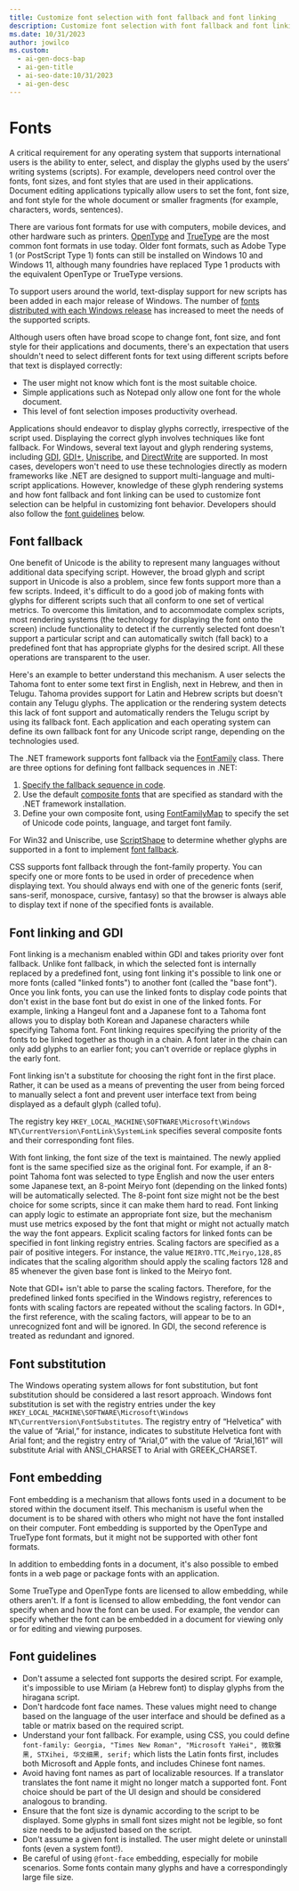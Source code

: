 ```yaml
---
title: Customize font selection with font fallback and font linking
description: Customize font selection with font fallback and font linking for multi-language and multi-script applications in Windows and .NET framework.
ms.date: 10/31/2023
author: jowilco
ms.custom:
  - ai-gen-docs-bap
  - ai-gen-title
  - ai-seo-date:10/31/2023
  - ai-gen-desc
---
```


# Fonts

A critical requirement for any operating system that supports international users is the ability to enter, select, and display the glyphs used by the users’ writing systems (scripts). For example, developers need control over the fonts, font sizes, and font styles that are used in their applications. Document editing applications typically allow users to set the font, font size, and font style for the whole document or smaller fragments (for example, characters, words, sentences).

There are various font formats for use with computers, mobile devices, and other hardware such as printers. [OpenType](/typography/opentype/) and [TrueType](/typography/truetype/) are the most common font formats in use today. Older font formats, such as Adobe Type 1 (or PostScript Type 1) fonts can still be installed on Windows 10 and Windows 11, although many foundries have replaced Type 1 products with the equivalent OpenType or TrueType versions.

To support users around the world, text-display support for new scripts has been added in each major release of Windows. The number of [fonts distributed with each Windows release](font-support.md) has increased to meet the needs of the supported scripts.

Although users often have broad scope to change font, font size, and font style for their applications and documents, there's an expectation that users shouldn't need to select different fonts for text using different scripts before that text is displayed correctly:

- The user might not know which font is the most suitable choice.
- Simple applications such as Notepad only allow one font for the whole document.
- This level of font selection imposes productivity overhead.

Applications should endeavor to display glyphs correctly, irrespective of the script used. Displaying the correct glyph involves techniques like font fallback. For Windows, several text layout and glyph rendering systems, including [GDI](/windows/win32/gdi), [GDI+](/windows/win32/gdiplus), [Uniscribe](/windows/win32/intl/uniscribe), and [DirectWrite](/windows/win32/directwrite) are supported. In most cases, developers won't need to use these technologies directly as modern frameworks like .NET are designed to support multi-language and multi-script applications. However, knowledge of these glyph rendering systems and how font fallback and font linking can be used to customize font selection can be helpful in customizing font behavior. Developers should also follow the [font guidelines](#font-guidelines) below.

## Font fallback

One benefit of Unicode is the ability to represent many languages without additional data specifying script. However, the broad glyph and script support in Unicode is also a problem, since few fonts support more than a few scripts. Indeed, it's difficult to do a good job of making fonts with glyphs for different scripts such that all conform to one set of vertical metrics. To overcome this limitation, and to accommodate complex scripts, most rendering systems (the technology for displaying the font onto the screen) include functionality to detect if the currently selected font doesn't support a particular script and can automatically switch (fall back) to a predefined font that has appropriate glyphs for the desired script. All these operations are transparent to the user.

Here's an example to better understand this mechanism. A user selects the Tahoma font to enter some text first in English, next in Hebrew, and then in Telugu. Tahoma provides support for Latin and Hebrew scripts but doesn't contain any Telugu glyphs. The application or the rendering system detects this lack of font support and automatically renders the Telugu script by using its fallback font. Each application and each operating system can define its own fallback font for any Unicode script range, depending on the technologies used.

The .NET framework supports font fallback via the [FontFamily](/dotnet/api/system.windows.media.fontfamily#font-fallback) class. There are three options for defining font fallback sequences in .NET:

1. [Specify the fallback sequence in code](/dotnet/api/system.windows.media.fontfamily#defining-a-font-fallback-sequence-in-code).
1. Use the default [composite fonts](/dotnet/api/system.windows.media.fontfamily#composite-fonts) that are specified as standard with the .NET framework installation.
1. Define your own composite font, using [FontFamilyMap](/dotnet/api/system.windows.media.fontfamilymap) to specify the set of Unicode code points, language, and target font family.

For Win32 and Uniscribe, use [ScriptShape](/windows/win32/api/usp10/nf-usp10-scriptshape) to determine whether glyphs are supported in a font to implement [font fallback](/windows/win32/intl/using-font-fallback).

CSS supports font fallback through the font-family property. You can specify one or more fonts to be used in order of precedence when displaying text. You should always end with one of the generic fonts (serif, sans-serif, monospace, cursive, fantasy) so that the browser is always able to display text if none of the specified fonts is available.

## Font linking and GDI

Font linking is a mechanism enabled within GDI and takes priority over font fallback. Unlike font fallback, in which the selected font is internally replaced by a predefined font, using font linking it's possible to link one or more fonts (called "linked fonts") to another font (called the "base font"). Once you link fonts, you can use the linked fonts to display code points that don't exist in the base font but do exist in one of the linked fonts. For example, linking a Hangeul font and a Japanese font to a Tahoma font allows you to display both Korean and Japanese characters while specifying Tahoma font. Font linking requires specifying the priority of the fonts to be linked together as though in a chain. A font later in the chain can only add glyphs to an earlier font; you can't override or replace glyphs in the early font.

Font linking isn't a substitute for choosing the right font in the first place. Rather, it can be used as a means of preventing the user from being forced to manually select a font and prevent user interface text from being displayed as a default glyph (called tofu).

The registry key `HKEY_LOCAL_MACHINE\SOFTWARE\Microsoft\Windows NT\CurrentVersion\FontLink\SystemLink` specifies several composite fonts and their corresponding font files.

With font linking, the font size of the text is maintained. The newly applied font is the same specified size as the original font. For example, if an 8-point Tahoma font was selected to type English and now the user enters some Japanese text, an 8-point Meiryo font (depending on the linked fonts) will be automatically selected. The 8-point font size might not be the best choice for some scripts, since it can make them hard to read.
Font linking can apply logic to estimate an appropriate font size, but the mechanism must use metrics exposed by the font that might or might not actually match the way the font appears. Explicit scaling factors for linked fonts can be specified in font linking registry entries. Scaling factors are specified as a pair of positive integers. For instance, the value `MEIRYO.TTC,Meiryo,128,85` indicates that the scaling algorithm should apply the scaling factors 128 and 85 whenever the given base font is linked to the Meiryo font.

Note that GDI+ isn't able to parse the scaling factors. Therefore, for the predefined linked fonts specified in the Windows registry, references to fonts with scaling factors are repeated without the scaling factors. In GDI+, the first reference, with the scaling factors, will appear to be to an unrecognized font and will be ignored. In GDI, the second reference is treated as redundant and ignored.

## Font substitution

The Windows operating system allows for font substitution, but font substitution should be considered a last resort approach. Windows font substitution is set with the registry entries under the key `HKEY_LOCAL_MACHINE\SOFTWARE\Microsoft\Windows NT\CurrentVersion\FontSubstitutes`. The registry entry of “Helvetica” with the value of “Arial,” for instance, indicates to substitute Helvetica font with Arial font; and the registry entry of “Arial,0” with the value of “Arial,161” will substitute Arial with ANSI_CHARSET to Arial with GREEK_CHARSET.

## Font embedding

Font embedding is a mechanism that allows fonts used in a document to be stored within the document itself. This mechanism is useful when the document is to be shared with others who might not have the font installed on their computer. Font embedding is supported by the OpenType and TrueType font formats, but it might not be supported with other font formats.

In addition to embedding fonts in a document, it's also possible to embed fonts in a web page or package fonts with an application.

Some TrueType and OpenType fonts are licensed to allow embedding, while others aren't. If a font is licensed to allow embedding, the font vendor can specify when and how the font can be used. For example, the vendor can specify whether the font can be embedded in a document for viewing only or for editing and viewing purposes.

## Font guidelines

- Don't assume a selected font supports the desired script. For example, it's impossible to use Miriam (a Hebrew font) to display glyphs from the hiragana script.
- Don't hardcode font face names. These values might need to change based on the language of the user interface and should be defined as a table or matrix based on the required script.
- Understand your font fallback. For example, using CSS, you could define `font-family: Georgia, "Times New Roman", "Microsoft YaHei", 微软雅黑, STXihei, 华文细黑, serif;` which lists the Latin fonts first, includes both Microsoft and Apple fonts, and includes Chinese font names.
- Avoid having font names as part of localizable resources. If a translator translates the font name it might no longer match a supported font. Font choice should be part of the UI design and should be considered analogous to branding.
- Ensure that the font size is dynamic according to the script to be displayed. Some glyphs in small font sizes might not be legible, so font size needs to be adjusted based on the script.
- Don't assume a given font is installed. The user might delete or uninstall fonts (even a system font!).
- Be careful of using `@font-face` embedding, especially for mobile scenarios. Some fonts contain many glyphs and have a correspondingly large file size.
